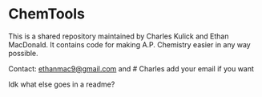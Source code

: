 # ChemTools

This is a shared repository maintained by Charles Kulick and Ethan MacDonald.
It contains code for making A.P. Chemistry easier in any way possible. 

Contact: ethanmac9@gmail.com and # Charles add your email if you want

Idk what else goes in a readme?
